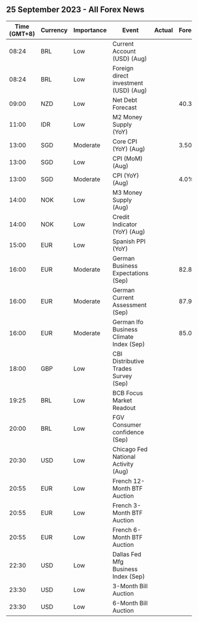 ## 25 September 2023 - All Forex News

| Time (GMT+8) | Currency | Importance | Event | Actual | Forecast | Previous |
|------|----------|------------|-------|--------|----------|----------|
| 08:24 | BRL | Low | Current Account (USD) (Aug) |  |  | -3.60B |
| 08:24 | BRL | Low | Foreign direct investment (USD) (Aug) |  |  | 4.20B |
| 09:00 | NZD | Low | Net Debt Forecast |  | 40.30% | 38.50% |
| 11:00 | IDR | Low | M2 Money Supply (YoY) |  |  | 6.40% |
| 13:00 | SGD | Moderate | Core CPI (YoY) (Aug) |  | 3.50% | 3.80% |
| 13:00 | SGD | Low | CPI (MoM) (Aug) |  |  | -0.20% |
| 13:00 | SGD | Moderate | CPI (YoY) (Aug) |  | 4.0% | 4.1% |
| 14:00 | NOK | Low | M3 Money Supply (Aug) |  |  | 3,118.3B |
| 14:00 | NOK | Low | Credit Indicator (YoY) (Aug) |  |  | 4.2% |
| 15:00 | EUR | Low | Spanish PPI (YoY) |  |  | -8.4% |
| 16:00 | EUR | Moderate | German Business Expectations (Sep) |  | 82.8 | 82.6 |
| 16:00 | EUR | Moderate | German Current Assessment (Sep) |  | 87.9 | 89.0 |
| 16:00 | EUR | Moderate | German Ifo Business Climate Index (Sep) |  | 85.0 | 85.7 |
| 18:00 | GBP | Low | CBI Distributive Trades Survey (Sep) |  |  | -44 |
| 19:25 | BRL | Low | BCB Focus Market Readout |  |  |  |
| 20:00 | BRL | Low | FGV Consumer confidence (Sep) |  |  | 96.8 |
| 20:30 | USD | Low | Chicago Fed National Activity (Aug) |  |  | 0.12 |
| 20:55 | EUR | Low | French 12-Month BTF Auction |  |  | 3.773% |
| 20:55 | EUR | Low | French 3-Month BTF Auction |  |  | 3.830% |
| 20:55 | EUR | Low | French 6-Month BTF Auction |  |  | 3.828% |
| 22:30 | USD | Low | Dallas Fed Mfg Business Index (Sep) |  |  | -17.2 |
| 23:30 | USD | Low | 3-Month Bill Auction |  |  | 5.315% |
| 23:30 | USD | Low | 6-Month Bill Auction |  |  | 5.300% |
